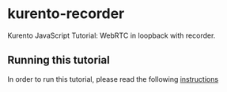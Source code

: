 kurento-recorder
================

Kurento JavaScript Tutorial: WebRTC in loopback with recorder.

Running this tutorial
---------------------

In order to run this tutorial, please read the following [instructions](https://kurento.openvidu.io/docs/current/tutorials/js/tutorial-recorder.html)

